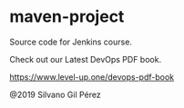 # maven-project
Source code for Jenkins course.

Check out our Latest DevOps PDF book.

https://www.level-up.one/devops-pdf-book

@2019 Silvano Gil Pérez
